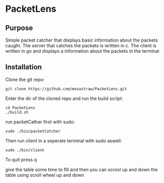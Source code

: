 # PacketLens

## Purpose

Simple packet catcher that displays basic information about the packets caught.
The server that catches the packets is written in c.
The client is written in go and displays a information about the packets in the terminal

## Installation

Clone the git repo:
```
git clone https://github.com/mesastraw/PacketLens.git
```

Enter the dir of the cloned repo and run the build script:
``` 
cd PacketLens
./build.sh
```

run packetCather first with sudo:
```
sudo ./bin/packetCatcher
```

Then run client in a seperate terminal with sudo aswell:
```
sudo ./bin/client
```

To quit press q

give the table some time to fill and then you can scrool up and down the table using scroll wheel up and down
